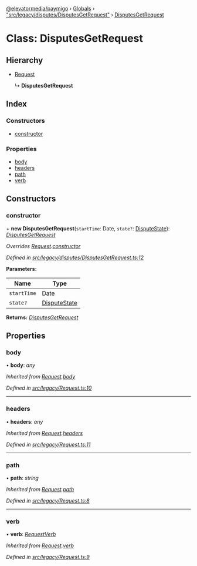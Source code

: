 [@elevatormedia/paymigo](../README.md) › [Globals](../globals.md) › ["src/legacy/disputes/DisputesGetRequest"](../modules/_src_legacy_disputes_disputesgetrequest_.md) › [DisputesGetRequest](_src_legacy_disputes_disputesgetrequest_.disputesgetrequest.md)

# Class: DisputesGetRequest

## Hierarchy

-   [Request](_src_legacy_request_.request.md)

    ↳ **DisputesGetRequest**

## Index

### Constructors

-   [constructor](_src_legacy_disputes_disputesgetrequest_.disputesgetrequest.md#constructor)

### Properties

-   [body](_src_legacy_disputes_disputesgetrequest_.disputesgetrequest.md#body)
-   [headers](_src_legacy_disputes_disputesgetrequest_.disputesgetrequest.md#headers)
-   [path](_src_legacy_disputes_disputesgetrequest_.disputesgetrequest.md#path)
-   [verb](_src_legacy_disputes_disputesgetrequest_.disputesgetrequest.md#verb)

## Constructors

### constructor

\+ **new DisputesGetRequest**(`startTime`: Date, `state?`: [DisputeState](../modules/_src_legacy_disputes_disputesgetrequest_.md#disputestate)): _[DisputesGetRequest](_src_legacy_disputes_disputesgetrequest_.disputesgetrequest.md)_

_Overrides [Request](_src_legacy_request_.request.md).[constructor](_src_legacy_request_.request.md#constructor)_

_Defined in [src/legacy/disputes/DisputesGetRequest.ts:12](https://github.com/ELEVATORmedia/paymigo/blob/32caaa6/src/legacy/disputes/DisputesGetRequest.ts#L12)_

**Parameters:**

| Name        | Type                                                                                |
| ----------- | ----------------------------------------------------------------------------------- |
| `startTime` | Date                                                                                |
| `state?`    | [DisputeState](../modules/_src_legacy_disputes_disputesgetrequest_.md#disputestate) |

**Returns:** _[DisputesGetRequest](_src_legacy_disputes_disputesgetrequest_.disputesgetrequest.md)_

## Properties

### body

• **body**: _any_

_Inherited from [Request](_src_legacy_request_.request.md).[body](_src_legacy_request_.request.md#body)_

_Defined in [src/legacy/Request.ts:10](https://github.com/ELEVATORmedia/paymigo/blob/32caaa6/src/legacy/Request.ts#L10)_

---

### headers

• **headers**: _any_

_Inherited from [Request](_src_legacy_request_.request.md).[headers](_src_legacy_request_.request.md#headers)_

_Defined in [src/legacy/Request.ts:11](https://github.com/ELEVATORmedia/paymigo/blob/32caaa6/src/legacy/Request.ts#L11)_

---

### path

• **path**: _string_

_Inherited from [Request](_src_legacy_request_.request.md).[path](_src_legacy_request_.request.md#path)_

_Defined in [src/legacy/Request.ts:8](https://github.com/ELEVATORmedia/paymigo/blob/32caaa6/src/legacy/Request.ts#L8)_

---

### verb

• **verb**: _[RequestVerb](../modules/_src_types_paypal_.md#requestverb)_

_Inherited from [Request](_src_legacy_request_.request.md).[verb](_src_legacy_request_.request.md#verb)_

_Defined in [src/legacy/Request.ts:9](https://github.com/ELEVATORmedia/paymigo/blob/32caaa6/src/legacy/Request.ts#L9)_
